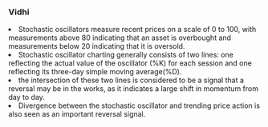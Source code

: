 ### Vidhi

<li> Stochastic oscillators measure recent prices on a scale of 0 to 100, with measurements above 80 indicating that an asset is overbought and measurements below 20 indicating that it is oversold.</li>
<li>
  Stochastic oscillator charting generally consists of two lines: one reflecting the actual value of the oscillator (%K) for each session and one reflecting its three-day simple moving average(%D).
</li>
<li>the intersection of these two lines is considered to be a signal that a reversal may be in the works, as it indicates a large shift in momentum from day to day.</li>
<li>Divergence between the stochastic oscillator and trending price action is also seen as an important reversal signal.</li>
